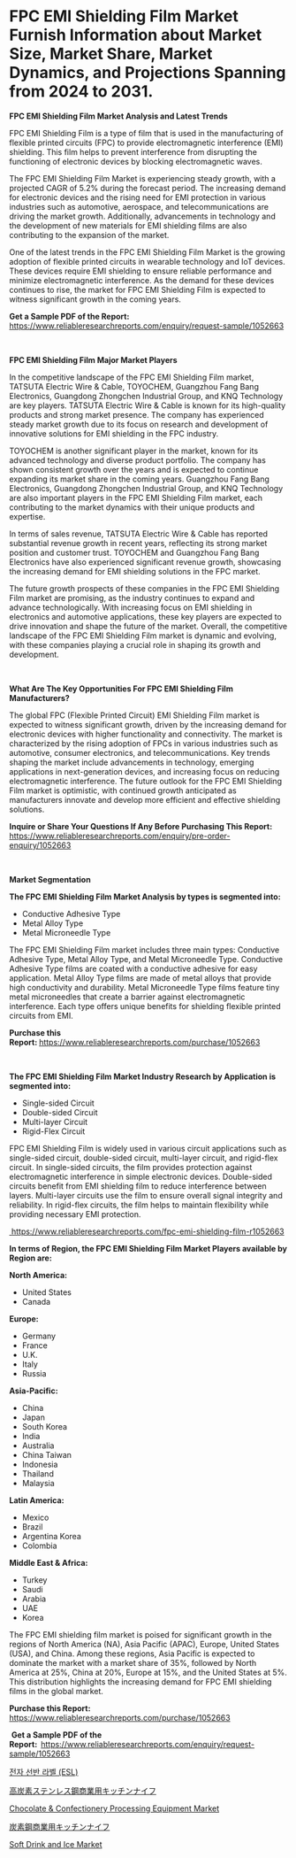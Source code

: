 <p><h1>FPC EMI Shielding Film Market Furnish Information about Market Size, Market Share, Market Dynamics, and Projections Spanning from 2024 to 2031.</h1></p><p><strong>FPC EMI Shielding Film Market Analysis and Latest Trends</strong></p>
<p><p>FPC EMI Shielding Film is a type of film that is used in the manufacturing of flexible printed circuits (FPC) to provide electromagnetic interference (EMI) shielding. This film helps to prevent interference from disrupting the functioning of electronic devices by blocking electromagnetic waves.</p><p>The FPC EMI Shielding Film Market is experiencing steady growth, with a projected CAGR of 5.2% during the forecast period. The increasing demand for electronic devices and the rising need for EMI protection in various industries such as automotive, aerospace, and telecommunications are driving the market growth. Additionally, advancements in technology and the development of new materials for EMI shielding films are also contributing to the expansion of the market.</p><p>One of the latest trends in the FPC EMI Shielding Film Market is the growing adoption of flexible printed circuits in wearable technology and IoT devices. These devices require EMI shielding to ensure reliable performance and minimize electromagnetic interference. As the demand for these devices continues to rise, the market for FPC EMI Shielding Film is expected to witness significant growth in the coming years.</p></p>
<p><strong>Get a Sample PDF of the Report:&nbsp;</strong> <a href="https://www.reliableresearchreports.com/enquiry/request-sample/1052663">https://www.reliableresearchreports.com/enquiry/request-sample/1052663</a></p>
<p>&nbsp;</p>
<p><strong>FPC EMI Shielding Film Major Market Players</strong></p>
<p><p>In the competitive landscape of the FPC EMI Shielding Film market, TATSUTA Electric Wire & Cable, TOYOCHEM, Guangzhou Fang Bang Electronics, Guangdong Zhongchen Industrial Group, and KNQ Technology are key players. TATSUTA Electric Wire & Cable is known for its high-quality products and strong market presence. The company has experienced steady market growth due to its focus on research and development of innovative solutions for EMI shielding in the FPC industry. </p><p>TOYOCHEM is another significant player in the market, known for its advanced technology and diverse product portfolio. The company has shown consistent growth over the years and is expected to continue expanding its market share in the coming years. Guangzhou Fang Bang Electronics, Guangdong Zhongchen Industrial Group, and KNQ Technology are also important players in the FPC EMI Shielding Film market, each contributing to the market dynamics with their unique products and expertise.</p><p>In terms of sales revenue, TATSUTA Electric Wire & Cable has reported substantial revenue growth in recent years, reflecting its strong market position and customer trust. TOYOCHEM and Guangzhou Fang Bang Electronics have also experienced significant revenue growth, showcasing the increasing demand for EMI shielding solutions in the FPC market. </p><p>The future growth prospects of these companies in the FPC EMI Shielding Film market are promising, as the industry continues to expand and advance technologically. With increasing focus on EMI shielding in electronics and automotive applications, these key players are expected to drive innovation and shape the future of the market. Overall, the competitive landscape of the FPC EMI Shielding Film market is dynamic and evolving, with these companies playing a crucial role in shaping its growth and development.</p></p>
<p>&nbsp;</p>
<p><strong>What Are The Key Opportunities For FPC EMI Shielding Film Manufacturers?</strong></p>
<p><p>The global FPC (Flexible Printed Circuit) EMI Shielding Film market is expected to witness significant growth, driven by the increasing demand for electronic devices with higher functionality and connectivity. The market is characterized by the rising adoption of FPCs in various industries such as automotive, consumer electronics, and telecommunications. Key trends shaping the market include advancements in technology, emerging applications in next-generation devices, and increasing focus on reducing electromagnetic interference. The future outlook for the FPC EMI Shielding Film market is optimistic, with continued growth anticipated as manufacturers innovate and develop more efficient and effective shielding solutions.</p></p>
<p><strong>Inquire or Share Your Questions If Any Before Purchasing This Report:</strong> <a href="https://www.reliableresearchreports.com/enquiry/pre-order-enquiry/1052663">https://www.reliableresearchreports.com/enquiry/pre-order-enquiry/1052663</a></p>
<p>&nbsp;</p>
<p><strong>Market Segmentation</strong></p>
<p><strong>The FPC EMI Shielding Film Market Analysis by types is segmented into:</strong></p>
<p><ul><li>Conductive Adhesive Type</li><li>Metal Alloy Type</li><li>Metal Microneedle Type</li></ul></p>
<p><p>The FPC EMI Shielding Film market includes three main types: Conductive Adhesive Type, Metal Alloy Type, and Metal Microneedle Type. Conductive Adhesive Type films are coated with a conductive adhesive for easy application. Metal Alloy Type films are made of metal alloys that provide high conductivity and durability. Metal Microneedle Type films feature tiny metal microneedles that create a barrier against electromagnetic interference. Each type offers unique benefits for shielding flexible printed circuits from EMI.</p></p>
<p><strong>Purchase this Report:&nbsp;</strong><a href="https://www.reliableresearchreports.com/purchase/1052663">https://www.reliableresearchreports.com/purchase/1052663</a></p>
<p>&nbsp;</p>
<p><strong>The FPC EMI Shielding Film Market Industry Research by Application is segmented into:</strong></p>
<p><ul><li>Single-sided Circuit</li><li>Double-sided Circuit</li><li>Multi-layer Circuit</li><li>Rigid-Flex Circuit</li></ul></p>
<p><p>FPC EMI Shielding Film is widely used in various circuit applications such as single-sided circuit, double-sided circuit, multi-layer circuit, and rigid-flex circuit. In single-sided circuits, the film provides protection against electromagnetic interference in simple electronic devices. Double-sided circuits benefit from EMI shielding film to reduce interference between layers. Multi-layer circuits use the film to ensure overall signal integrity and reliability. In rigid-flex circuits, the film helps to maintain flexibility while providing necessary EMI protection.</p></p>
<p><a href="https://www.reliableresearchreports.com/fpc-emi-shielding-film-r1052663">&nbsp;https://www.reliableresearchreports.com/fpc-emi-shielding-film-r1052663</a></p>
<p><strong>In terms of Region, the FPC EMI Shielding Film Market Players available by Region are:</strong></p>
<p>
    <p> <strong> North America: </strong>
        <ul>
            <li>United States</li>
            <li>Canada</li>
        </ul>
        </p> 
    <p> <strong> Europe: </strong>
        <ul>
            <li>Germany</li>
            <li>France</li>
            <li>U.K.</li>
            <li>Italy</li>
            <li>Russia</li>
        </ul>
        </p> 
    <p> <strong> Asia-Pacific: </strong>
        <ul>
            <li>China</li>
            <li>Japan</li>
            <li>South Korea</li>
            <li>India</li>
            <li>Australia</li>
            <li>China Taiwan</li>
            <li>Indonesia</li>
            <li>Thailand</li>
            <li>Malaysia</li>
        </ul>
        </p> 
    <p> <strong> Latin America: </strong>
        <ul>
            <li>Mexico</li>
            <li>Brazil</li>
            <li>Argentina Korea</li>
            <li>Colombia</li>
        </ul>
        </p> 
    <p> <strong> Middle East & Africa: </strong>
        <ul>
            <li>Turkey</li>
            <li>Saudi</li>
            <li>Arabia</li>
            <li>UAE</li>
            <li>Korea</li>
        </ul>
    </p>
    </p>
<p><p>The FPC EMI shielding film market is poised for significant growth in the regions of North America (NA), Asia Pacific (APAC), Europe, United States (USA), and China. Among these regions, Asia Pacific is expected to dominate the market with a market share of 35%, followed by North America at 25%, China at 20%, Europe at 15%, and the United States at 5%. This distribution highlights the increasing demand for FPC EMI shielding films in the global market.</p></p>
<p><strong>Purchase this Report: </strong><a href="https://www.reliableresearchreports.com/purchase/1052663">https://www.reliableresearchreports.com/purchase/1052663</a></p>
<p>&nbsp;<strong>Get a Sample PDF of the Report:&nbsp;&nbsp;</strong><a href="https://www.reliableresearchreports.com/enquiry/request-sample/1052663">https://www.reliableresearchreports.com/enquiry/request-sample/1052663</a></p>
<p><strong></strong></p>
<p><p><a href="https://github.com/kimvicki3212024/Market-Research-Report-List-1/blob/main/123897083768.md">전자 선반 라벨 (ESL)</a></p><p><a href="https://github.com/mares423/Market-Research-Report-List-1/blob/main/994834091228.md">高炭素ステンレス鋼商業用キッチンナイフ</a></p><p><a href="https://github.com/LaceyZemlak1/Market-Research-Report-List-1/blob/main/chocolate-confectionery-processing-equipment-market.md">Chocolate & Confectionery Processing Equipment Market</a></p><p><a href="https://github.com/FredaJerde/Market-Research-Report-List-1/blob/main/883754991229.md">炭素鋼商業用キッチンナイフ</a></p><p><a href="https://github.com/pizolina/Market-Research-Report-List-4/blob/main/soft-drink-and-ice-market.md">Soft Drink and Ice Market</a></p></p>